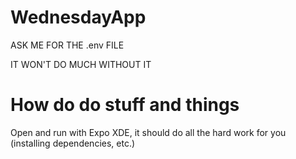 #  WednesdayApp
ASK ME FOR THE .env FILE 

IT WON'T DO MUCH WITHOUT IT

#  How do do stuff and things
Open and run with Expo XDE, it should do all the hard work for you (installing dependencies, etc.)
